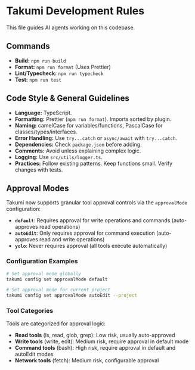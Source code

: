 # Takumi Development Rules

This file guides AI agents working on this codebase.

## Commands

- **Build:** `npm run build`
- **Format:** `npm run format` (Uses Prettier)
- **Lint/Typecheck:** `npm run typecheck`
- **Test:** `npm run test`

## Code Style & General Guidelines

- **Language:** TypeScript.
- **Formatting:** Prettier (`npm run format`). Imports sorted by plugin.
- **Naming:** camelCase for variables/functions, PascalCase for classes/types/interfaces.
- **Error Handling:** Use `try...catch` or `async/await` with `try...catch`.
- **Dependencies:** Check `package.json` before adding.
- **Comments:** Avoid unless explaining complex logic.
- **Logging:** Use `src/utils/logger.ts`.
- **Practices:** Follow existing patterns. Keep functions small. Verify changes with tests.

## Approval Modes

Takumi now supports granular tool approval controls via the `approvalMode` configuration:

- **`default`**: Requires approval for write operations and commands (auto-approves read operations)
- **`autoEdit`**: Only requires approval for command execution (auto-approves read and write operations)
- **`yolo`**: Never requires approval (all tools execute automatically)

### Configuration Examples

```bash
# Set approval mode globally
takumi config set approvalMode default

# Set approval mode for current project
takumi config set approvalMode autoEdit --project
```

### Tool Categories

Tools are categorized for approval logic:
- **Read tools** (ls, read, glob, grep): Low risk, usually auto-approved
- **Write tools** (write, edit): Medium risk, require approval in default mode  
- **Command tools** (bash): High risk, require approval in default and autoEdit modes
- **Network tools** (fetch): Medium risk, configurable approval
